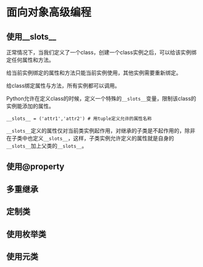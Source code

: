 # 面向对象高级编程

## 使用__slots__

正常情况下，当我们定义了一个class，创建一个class实例之后，可以给该实例绑定任何属性和方法。

给当前实例绑定的属性和方法只能当前实例使用，其他实例需要重新绑定。

给class绑定属性与方法，所有实例都可以调用。

Python允许在定义class的时候，定义一个特殊的`__slots__`变量，限制该class的实例能添加的属性。

```
__slots__ = ('attr1','attr2') # 用tuple定义允许的属性名称
```

`__slots__`定义的属性仅对当前类实例起作用，对继承的子类是不起作用的，除非在子类中也定义`__slots__`，这样，子类实例允许定义的属性就是自身的`__slots__`加上父类的`__slots__`。

## 使用@property



## 多重继承

## 定制类

## 使用枚举类

## 使用元类

